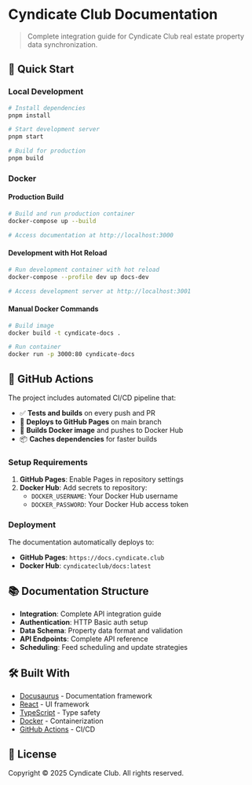 # Cyndicate Club Documentation

> Complete integration guide for Cyndicate Club real estate property data synchronization.

## 🚀 Quick Start

### Local Development

```bash
# Install dependencies
pnpm install

# Start development server
pnpm start

# Build for production
pnpm build
```

### Docker

#### Production Build
```bash
# Build and run production container
docker-compose up --build

# Access documentation at http://localhost:3000
```

#### Development with Hot Reload
```bash
# Run development container with hot reload
docker-compose --profile dev up docs-dev

# Access development server at http://localhost:3001
```

#### Manual Docker Commands
```bash
# Build image
docker build -t cyndicate-docs .

# Run container
docker run -p 3000:80 cyndicate-docs
```

## 🔧 GitHub Actions

The project includes automated CI/CD pipeline that:

- ✅ **Tests and builds** on every push and PR
- 🚀 **Deploys to GitHub Pages** on main branch
- 🐳 **Builds Docker image** and pushes to Docker Hub
- 📦 **Caches dependencies** for faster builds

### Setup Requirements

1. **GitHub Pages**: Enable Pages in repository settings
2. **Docker Hub**: Add secrets to repository:
   - `DOCKER_USERNAME`: Your Docker Hub username
   - `DOCKER_PASSWORD`: Your Docker Hub access token

### Deployment

The documentation automatically deploys to:
- **GitHub Pages**: `https://docs.cyndicate.club`
- **Docker Hub**: `cyndicateclub/docs:latest`

## 📚 Documentation Structure

- **Integration**: Complete API integration guide
- **Authentication**: HTTP Basic auth setup
- **Data Schema**: Property data format and validation
- **API Endpoints**: Complete API reference
- **Scheduling**: Feed scheduling and update strategies

## 🛠 Built With

- [Docusaurus](https://docusaurus.io/) - Documentation framework
- [React](https://reactjs.org/) - UI framework
- [TypeScript](https://www.typescriptlang.org/) - Type safety
- [Docker](https://www.docker.com/) - Containerization
- [GitHub Actions](https://github.com/features/actions) - CI/CD

## 📄 License

Copyright © 2025 Cyndicate Club. All rights reserved.
